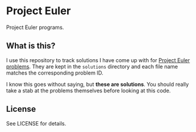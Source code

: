 # Project Euler

Project Euler programs.

## What is this?

I use this repository to track solutions I have come up with for [Project Euler
problems](https://projecteuler.net/problems). They are kept in the `solutions`
directory and each file name matches the corresponding problem ID.

I know this goes without saying, but **these are solutions**. You should really
take a stab at the problems themselves before looking at this code.

## License

See LICENSE for details.
